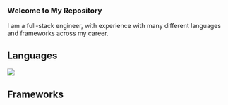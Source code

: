 ### Welcome to My Repository

I am a full-stack engineer, with experience with many different languages and frameworks across my career.

## Languages
<img src="https://img.shields.io/badge/PHP-777BB4?style=for-the-badge&logo=php&logoColor=white">

## Frameworks



<!--
**dcpavel/dcpavel** is a ✨ _special_ ✨ repository because its `README.md` (this file) appears on your GitHub profile.

Here are some ideas to get you started:

- 🔭 I’m currently working on ...
- 🌱 I’m currently learning ...
- 👯 I’m looking to collaborate on ...
- 🤔 I’m looking for help with ...
- 💬 Ask me about ...
- 📫 How to reach me: ...
- 😄 Pronouns: ...
- ⚡ Fun fact: ...
-->
